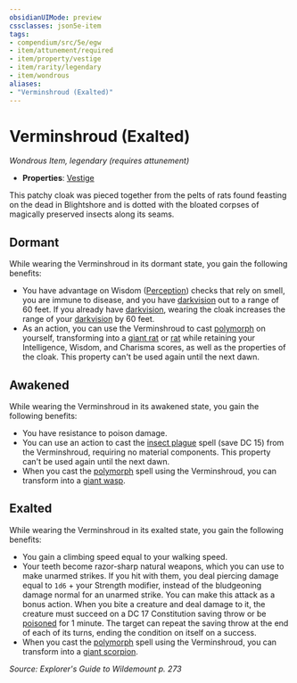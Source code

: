 ```yaml
---
obsidianUIMode: preview
cssclasses: json5e-item
tags:
- compendium/src/5e/egw
- item/attunement/required
- item/property/vestige
- item/rarity/legendary
- item/wondrous
aliases: 
- "Verminshroud (Exalted)"
---
```

# Verminshroud (Exalted)
*Wondrous Item, legendary (requires attunement)*  

- **Properties**: [Vestige](/Systems/5e/rules/item-properties.md#Vestige)

This patchy cloak was pieced together from the pelts of rats found feasting on the dead in Blightshore and is dotted with the bloated corpses of magically preserved insects along its seams.

## Dormant

While wearing the Verminshroud in its dormant state, you gain the following benefits:

- You have advantage on Wisdom ([Perception](/Systems/5e/rules/skills.md#Perception)) checks that rely on smell, you are immune to disease, and you have [darkvision](/Systems/5e/rules/senses.md#darkvision) out to a range of 60 feet. If you already have [darkvision](/Systems/5e/rules/senses.md#darkvision), wearing the cloak increases the range of your [darkvision](/Systems/5e/rules/senses.md#darkvision) by 60 feet.  
- As an action, you can use the Verminshroud to cast [polymorph](/Systems/5e/spells/polymorph.md) on yourself, transforming into a [giant rat](/Systems/5e/bestiary/beast/giant-rat.md) or [rat](/Systems/5e/bestiary/beast/rat.md) while retaining your Intelligence, Wisdom, and Charisma scores, as well as the properties of the cloak. This property can't be used again until the next dawn.  

## Awakened

While wearing the Verminshroud in its awakened state, you gain the following benefits:

- You have resistance to poison damage.  
- You can use an action to cast the [insect plague](/Systems/5e/spells/insect-plague.md) spell (save DC 15) from the Verminshroud, requiring no material components. This property can't be used again until the next dawn.  
- When you cast the [polymorph](/Systems/5e/spells/polymorph.md) spell using the Verminshroud, you can transform into a [giant wasp](/Systems/5e/bestiary/beast/giant-wasp.md).  

## Exalted

While wearing the Verminshroud in its exalted state, you gain the following benefits:

- You gain a climbing speed equal to your walking speed.  
- Your teeth become razor-sharp natural weapons, which you can use to make unarmed strikes. If you hit with them, you deal piercing damage equal to `1d6` + your Strength modifier, instead of the bludgeoning damage normal for an unarmed strike. You can make this attack as a bonus action. When you bite a creature and deal damage to it, the creature must succeed on a DC 17 Constitution saving throw or be [poisoned](/Systems/5e/rules/conditions.md#poisoned) for 1 minute. The target can repeat the saving throw at the end of each of its turns, ending the condition on itself on a success.  
- When you cast the [polymorph](/Systems/5e/spells/polymorph.md) spell using the Verminshroud, you can transform into a [giant scorpion](/Systems/5e/bestiary/beast/giant-scorpion.md).  

*Source: Explorer's Guide to Wildemount p. 273*